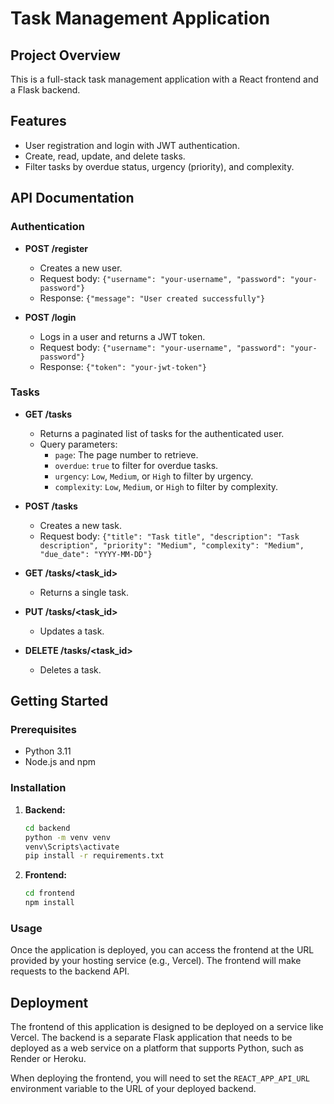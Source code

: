 # Task Management Application

## Project Overview

This is a full-stack task management application with a React frontend and a Flask backend.

## Features

- User registration and login with JWT authentication.
- Create, read, update, and delete tasks.
- Filter tasks by overdue status, urgency (priority), and complexity.

## API Documentation

### Authentication

- **POST /register**
  - Creates a new user.
  - Request body: `{"username": "your-username", "password": "your-password"}`
  - Response: `{"message": "User created successfully"}`

- **POST /login**
  - Logs in a user and returns a JWT token.
  - Request body: `{"username": "your-username", "password": "your-password"}`
  - Response: `{"token": "your-jwt-token"}`

### Tasks

- **GET /tasks**
  - Returns a paginated list of tasks for the authenticated user.
  - Query parameters:
    - `page`: The page number to retrieve.
    - `overdue`: `true` to filter for overdue tasks.
    - `urgency`: `Low`, `Medium`, or `High` to filter by urgency.
    - `complexity`: `Low`, `Medium`, or `High` to filter by complexity.

- **POST /tasks**
  - Creates a new task.
  - Request body: `{"title": "Task title", "description": "Task description", "priority": "Medium", "complexity": "Medium", "due_date": "YYYY-MM-DD"}`

- **GET /tasks/<task_id>**
  - Returns a single task.

- **PUT /tasks/<task_id>**
  - Updates a task.

- **DELETE /tasks/<task_id>**
  - Deletes a task.

## Getting Started

### Prerequisites

- Python 3.11
- Node.js and npm

### Installation

1.  **Backend:**
    ```bash
    cd backend
    python -m venv venv
    venv\Scripts\activate
    pip install -r requirements.txt
    ```

2.  **Frontend:**
    ```bash
    cd frontend
    npm install
    ```

### Usage

Once the application is deployed, you can access the frontend at the URL provided by your hosting service (e.g., Vercel). The frontend will make requests to the backend API.

## Deployment

The frontend of this application is designed to be deployed on a service like Vercel. The backend is a separate Flask application that needs to be deployed as a web service on a platform that supports Python, such as Render or Heroku.

When deploying the frontend, you will need to set the `REACT_APP_API_URL` environment variable to the URL of your deployed backend.
